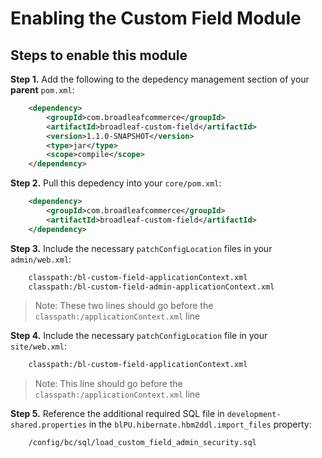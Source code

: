 # Enabling the Custom Field Module 

## Steps to enable this module

**Step 1.** Add the following to the depedency management section of your **parent** `pom.xml`:

```xml
    <dependency>
        <groupId>com.broadleafcommerce</groupId>
        <artifactId>broadleaf-custom-field</artifactId>
        <version>1.1.0-SNAPSHOT</version>
        <type>jar</type>
        <scope>compile</scope>
    </dependency>
```

**Step 2.** Pull this depedency into your `core/pom.xml`:

```xml
    <dependency>
        <groupId>com.broadleafcommerce</groupId>
        <artifactId>broadleaf-custom-field</artifactId>
    </dependency>
```

**Step 3.** Include the necessary `patchConfigLocation` files in your `admin/web.xml`:
    
```xml
    classpath:/bl-custom-field-applicationContext.xml
    classpath:/bl-custom-field-admin-applicationContext.xml
```
>Note: These two lines should go before the `classpath:/applicationContext.xml` line

**Step 4.** Include the necessary `patchConfigLocation` file in your `site/web.xml`:
    
```xml
    classpath:/bl-custom-field-applicationContext.xml
```
>Note: This line should go before the `classpath:/applicationContext.xml` line


**Step 5.** Reference the additional required SQL file in `development-shared.properties` in the `blPU.hibernate.hbm2ddl.import_files` property:
    
```
    /config/bc/sql/load_custom_field_admin_security.sql
```
